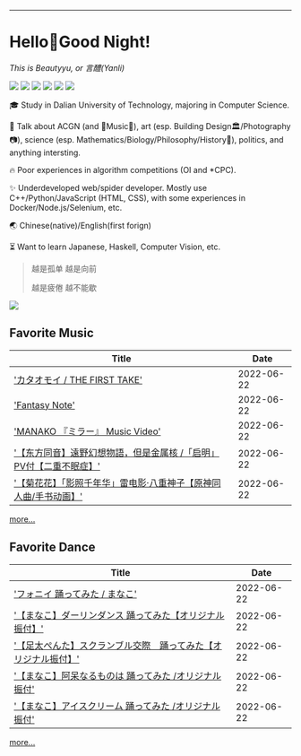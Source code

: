 ---
# Hello👋Good Night!

*This is Beautyyu, or 言醴(Yanli)*

[![](https://img.shields.io/badge/-Blog-ff4088?logo=Hexo&logoColor=white&style=flat-square)](http://beautyyu.one) [![](https://img.shields.io/badge/-RSS-ffa500?logo=RSS&logoColor=fff&style=flat-square)](http://beautyyu.one/atom.xml) [![](https://img.shields.io/badge/-Email-c2392a?logo=Gmail&logoColor=white&style=flat-square)](mailto://beautyyuyanli@gmail.com) [![](https://img.shields.io/badge/-GitHub-black?logo=GitHub&style=flat-square)](https://github.com/beautyyuyanli) [![](https://img.shields.io/badge/-Telegram-2ca5e0?labelColor=fafafa&logo=Telegram&logoWidth=13&style=flat-square)](https://t.me/water_water_water_2077)  [![](https://img.shields.io/badge/-Twitter-1da1f2?logo=Twitter&logoColor=white&style=flat-square)](https://twitter.com/beautyyuyanli)

🎓 Study in Dalian University of Technology, majoring in Computer Science.

🌊 Talk about ACGN (and 🎵Music🎵), art (esp. Building Design🏛️/Photography📷), science (esp. Mathematics/Biology/Philosophy/History📜), politics, and anything intersting.

🔥 Poor experiences in algorithm competitions (OI and *CPC).

✨ Underdeveloped web/spider developer. Mostly use C++/Python/JavaScript (HTML, CSS), with some experiences in Docker/Node.js/Selenium, etc.

🌏 Chinese(native)/English(first forign)

⏳ Want to learn Japanese, Haskell, Computer Vision, etc.

> 越是孤单 越是向前
>
> 越是疲倦 越不能歇

![](https://github-readme-stats.vercel.app/api?username=beautyyuyanli&show_icons=true&theme=dark)

## Favorite Music

|Title|Date|
|---|---|
|['カタオモイ / THE FIRST TAKE'](https://www.youtube.com/watch?v=Opp9nqiN5m0)|2022-06-22|
|['Fantasy Note'](https://www.youtube.com/watch?v=x2DXE7Hj4mY)|2022-06-22|
|['MANAKO 『ミラー』 Music Video'](https://www.youtube.com/watch?v=JyN1ZeY3ngk)|2022-06-22|
|['【东方同音】遠野幻想物語，但是金属核 /「启明」PV付【二重不眠症】'](https://www.bilibili.com/video/av811122209)|2022-06-22|
|['【菊花花】「影照千年华」雷电影·八重神子【原神同人曲/手书动画】'](https://www.bilibili.com/video/av683262071)|2022-06-22|

[more...](https://github.com/BeautyYuYanli/beautyyuyanli/blob/master/components/music/output.md)

## Favorite Dance

|Title|Date|
|---|---|
|['フォニイ  踊ってみた / まなこ'](https://www.youtube.com/watch?v=HX2VSG55m5w)|2022-06-22|
|['【まなこ】ダーリンダンス 踊ってみた【オリジナル振付】'](https://www.youtube.com/watch?v=-1fIEB8leG0)|2022-06-22|
|['【足太ぺんた】スクランブル交際　踊ってみた【オリジナル振付】'](https://www.youtube.com/watch?v=jgzdZBzAMsU)|2022-06-22|
|['【まなこ】阿呆なるものは 踊ってみた /オリジナル振付'](https://www.youtube.com/watch?v=oqDa7DjaHJY)|2022-06-22|
|['【まなこ】アイスクリーム 踊ってみた /オリジナル振付'](https://www.youtube.com/watch?v=W5J_tz01agU)|2022-06-22|

[more...](https://github.com/BeautyYuYanli/beautyyuyanli/blob/master/components/dance/output.md)
